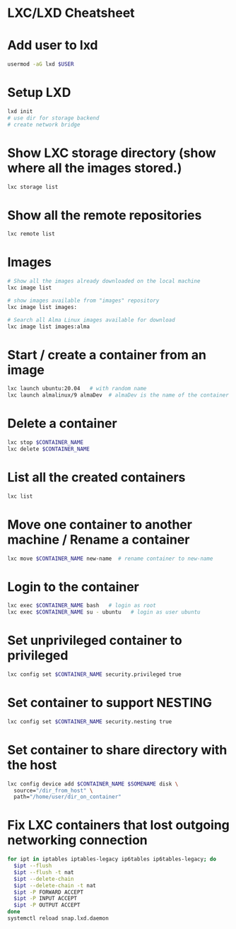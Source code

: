 # LXC/LXD Cheatsheet

# Add user to lxd
```bash
usermod -aG lxd $USER
```

# Setup LXD
```bash
lxd init
# use dir for storage backend
# create network bridge
```

# Show LXC storage directory (show where all the images stored.)
```bash
lxc storage list
```

# Show all the remote repositories
```bash
lxc remote list
```

# Images
```bash
# Show all the images already downloaded on the local machine
lxc image list

# show images available from "images" repository
lxc image list images:

# Search all Alma Linux images available for download
lxc image list images:alma
```

# Start / create a container from an image
```bash
lxc launch ubuntu:20.04   # with random name
lxc launch almalinux/9 almaDev  # almaDev is the name of the container
```

# Delete a container
```bash
lxc stop $CONTAINER_NAME
lxc delete $CONTAINER_NAME
```

# List all the created containers
```bash
lxc list
```

# Move one container to another machine / Rename a container
```bash
lxc move $CONTAINER_NAME new-name  # rename container to new-name
```

# Login to the container
```bash
lxc exec $CONTAINER_NAME bash   # login as root
lxc exec $CONTAINER_NAME su - ubuntu   # login as user ubuntu
```

# Set unprivileged container to privileged
```bash
lxc config set $CONTAINER_NAME security.privileged true
```

# Set container to support NESTING
```bash
lxc config set $CONTAINER_NAME security.nesting true
```

# Set container to share directory with the host
```bash
lxc config device add $CONTAINER_NAME $SOMENAME disk \
  source="/dir_from_host" \
  path="/home/user/dir_on_container"
```

# Fix LXC containers that lost outgoing networking connection
```bash
for ipt in iptables iptables-legacy ip6tables ip6tables-legacy; do 
  $ipt --flush
  $ipt --flush -t nat
  $ipt --delete-chain
  $ipt --delete-chain -t nat
  $ipt -P FORWARD ACCEPT 
  $ipt -P INPUT ACCEPT
  $ipt -P OUTPUT ACCEPT
done
systemctl reload snap.lxd.daemon 
```
